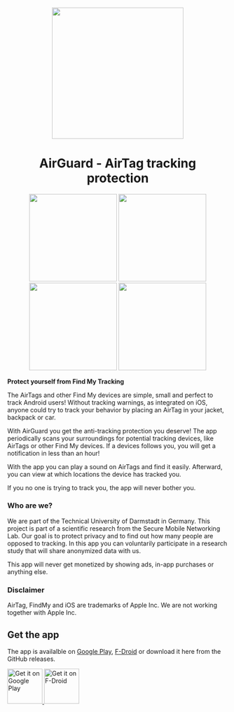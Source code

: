<h5 align="center"><img src="https://github.com/seemoo-lab/AirGuard/blob/main/app/src/main/res/mipmap-xxxhdpi/ic_launcher_foreground.png" width="300px"></h5>
<h1 align="center">AirGuard - AirTag tracking protection</h1>

<p align="center">
  <img src="https://imgur.com/o3vOjmo.png" width=200px>
  <img src="https://imgur.com/N7o6ZPr.png" width=200px>
  <img src="https://imgur.com/G6Hc3HR.png" width=200px>
  <img src="https://imgur.com/7UgadbH.png" width=200px>
</p>

**Protect yourself from Find My Tracking**

The AirTags and other Find My devices are simple, small and perfect to track Android users! 
Without tracking warnings, as integrated on iOS, anyone could try to track your behavior by placing an AirTag in your jacket, backpack or car. 

With AirGuard you get the anti-tracking protection you deserve! 
The app periodically scans your surroundings for potential tracking devices, like AirTags or other Find My devices. 
If a devices follows you, you will get a notification in less than an hour! 

With the app you can play a sound on AirTags and find it easily. Afterward, you can view at which locations the device has tracked you. 

If you no one is trying to track you, the app will never bother you. 

###  Who are we? 
We are part of the Technical University of Darmstadt in Germany. This project is part of a scientific research from the Secure Mobile Networking Lab. Our goal is to protect privacy and to find out how many people are opposed to tracking.
In this app you can voluntarily participate in a research study that will share anonymized data with us. 

This app will never get monetized by showing ads, in-app purchases or anything else. 

### Disclaimer
AirTag, FindMy and iOS are trademarks of Apple Inc. 
We are not working together with Apple Inc.

## Get the app 
The app is availalble on [Google Play](https://play.google.com/store/apps/details?id=de.seemoo.at_tracking_detection.release), [F-Droid](https://f-droid.org/packages/de.seemoo.at_tracking_detection) or download it here from the GitHub releases.

<a href='https://play.google.com/store/apps/details?id=de.seemoo.at_tracking_detection.release' target="_blank" rel="noopener noreferrer">
  <img alt='Get it on Google Play' src='https://play.google.com/intl/en_us/badges/static/images/badges/en_badge_web_generic.png' height="80"/>
</a>
<a href="https://f-droid.org/packages/de.seemoo.at_tracking_detection" target="_blank" rel="noopener noreferrer">
    <img src="https://fdroid.gitlab.io/artwork/badge/get-it-on.png"
    alt="Get it on F-Droid"
    height="80">
</a>

